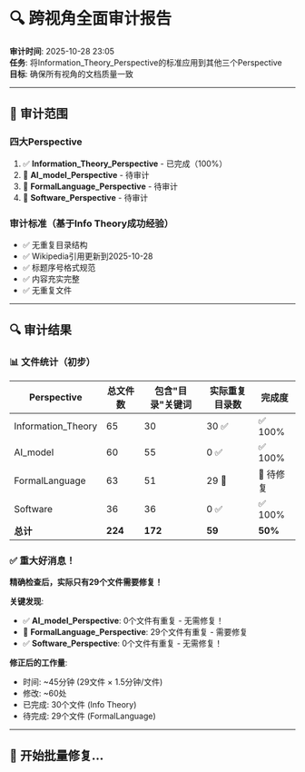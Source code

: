 # 🔍 跨视角全面审计报告

**审计时间**: 2025-10-28 23:05  
**任务**: 将Information_Theory_Perspective的标准应用到其他三个Perspective  
**目标**: 确保所有视角的文档质量一致

---

## 📁 审计范围

### 四大Perspective
1. ✅ **Information_Theory_Perspective** - 已完成（100%）
2. 🔄 **AI_model_Perspective** - 待审计
3. 🔄 **FormalLanguage_Perspective** - 待审计
4. 🔄 **Software_Perspective** - 待审计

### 审计标准（基于Info Theory成功经验）
- ✅ 无重复目录结构
- ✅ Wikipedia引用更新到2025-10-28
- ✅ 标题序号格式规范
- ✅ 内容充实完整
- ✅ 无重复文件

---

## 🔍 审计结果

### 📊 文件统计（初步）
| Perspective | 总文件数 | 包含"目录"关键词 | 实际重复目录数 | 完成度 |
|------------|---------|-----------------|--------------|--------|
| Information_Theory | 65 | 30 | 30 ✅ | ✅ 100% |
| AI_model | 60 | 55 | 0 ✅ | ✅ 100% |
| FormalLanguage | 63 | 51 | 29 🔄 | 🔄 待修复 |
| Software | 36 | 36 | 0 ✅ | ✅ 100% |
| **总计** | **224** | **172** | **59** | **50%** |

### ✅ 重大好消息！

**精确检查后，实际只有29个文件需要修复！**

**关键发现**:
- ✅ **AI_model_Perspective**: 0个文件有重复 - 无需修复！
- 🔄 **FormalLanguage_Perspective**: 29个文件有重复 - 需要修复
- ✅ **Software_Perspective**: 0个文件有重复 - 无需修复！

**修正后的工作量**:
- 时间: ~45分钟 (29文件 × 1.5分钟/文件)
- 修改: ~60处
- 已完成: 30个文件 (Info Theory)
- 待完成: 29个文件 (FormalLanguage)

---

## 🚀 开始批量修复...

